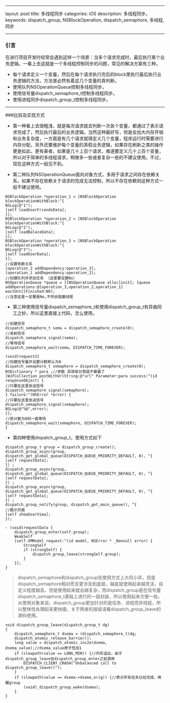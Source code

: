 ---
layout: post
title:  多线程同步
categories: iOS
description: 多线程同步。
keywords: dispatch_group, NSBlockOperation, dispatch_semaphore, 多线程, 同步

----

### 引言

在进行项目开发时经常会遇到这样一个场景：当多个请求完成时，最后执行某个业务逻辑。一看上去这就是一个多线程控制同步的问题，常见的解决方案有三种。

* 每个请求定义一个变量，然后在每个请求执行完后的block里执行最后执行业务逻辑的方法，方法里必然有着这几个变量的真判断。
* 使用队列NSOperationQueue控制多线程同步。
* 使用信号量dispatch_semaphore_t控制多线程同步。
* 使用进程同步dispatch_group_t控制多线程同步。

----

###比较及实现方式

*  第一种看上去很粗浅，就是每次请求就去判断一次各个变量，都通过了表示请求完成了，然后执行最后的业务逻辑。当然这种最好写，但是会加大内存开销和业务复杂度，一方面是有几个请求就得定义几个变量，程序运行时需要进行内存分配，另外还要维护每个变量的真假业务逻辑，如果存在刷新之类的操作更是如此，更有甚者，如果是几十上百个请求，难道要定义几十上百个变量，所以对于简单的多线程请求，稍微多一些或者复杂一些的不建议使用。不过，现在这种方式一般见不到。

* 第二种队列NSOperationQueue面向对象方式，多用于请求之间存在依赖关系，如果不存在依赖关于请求的完成无法控制，所以不存在依赖则这种方式一般不建议使用。

```
NSBlockOperation *operation_1 = [NSBlockOperation blockOperationWithBlock:^{
NSLog(@"1");
[self loadUserFriendsData];
}];
NSBlockOperation *operation_2 = [NSBlockOperation blockOperationWithBlock:^{
NSLog(@"2");
[self loadBalaceData];
}];
NSBlockOperation *operation_3 = [NSBlockOperation blockOperationWithBlock:^{
NSLog(@"3");
[self loadUserData];
}];
//设置依赖关系
[operation_2 addDependency:operation_3];
[operation_1 addDependency:operation_2];
//创建队列并添加任务 （这里要设置No）
NSOperationQueue *queue = [[NSOperationQueue alloc]init]; [queue addOperations:@[operation_3,operation_2,operation_1] waitUntilFinished:NO];
//注意这里一定要是No,不然会阻塞线程
```

*  第三种使用信号量dispatch_semaphore_t和使用dispatch_group_t有异曲同工之妙，所以这里直接上代码，怎么使用。

```
//创建信号
dispatch_semaphore_t sema = dispatch_semaphore_create(0);
//发射信号
dispatch_semaphore_signal(sema);
//等待信号
dispatch_semaphore_wait(sema, DISPATCH_TIME_FOREVER);
```

```
(void)request2{
//创建信号量并设置计数默认为0
dispatch_semaphore_t semaphore = dispatch_semaphore_create(0);
NSDictionary * para ;//参数 具体部分我就不暴露了
[WJFCollection postWithUrlString:@"url" Parameter:para success:^(id responseObject) {
//只要在这里发送信号
dispatch_semaphore_signal(semaphore);
} failure:^(NSError *error) {
//只要在这里发送信号
dispatch_semaphore_signal(semaphore);
NSLog(@"%@",error);
}];
//若计数为0则一直等待
dispatch_semaphore_wait(semaphore, DISPATCH_TIME_FOREVER);
}
```

*  第四种使用dispatch_group_t，使用方式如下

```
dispatch_group_t group = dispatch_group_create();
dispatch_group_async(group, dispatch_get_global_queue(DISPATCH_QUEUE_PRIORITY_DEFAULT, 0), ^{
[self requestData];
}) ;
dispatch_group_async(group, dispatch_get_global_queue(DISPATCH_QUEUE_PRIORITY_DEFAULT, 0), ^{
[self requestData];
}) ;
dispatch_group_async(group, dispatch_get_global_queue(DISPATCH_QUEUE_PRIORITY_DEFAULT, 0), ^{
[self requestData];
}) ;
dispatch_group_notify(group, dispatch_get_main_queue(), ^{
//展示页面
[self showUserView];
});
```

```
- (void)requestData {
    dispatch_group_enter(self.group);
    WeakSelf
    [self.VMModel request:^(id model, NSError * _Nonnull error) {
        StrongSelf
        if (strongSelf) {
            dispatch_group_leave(strongSelf.group);
        }
    }];
}
```

>  dispatch_semaphore和dispatch_group在使用方式上大同小异，但是dispatch_semaphore相对而言更涉及到底层，越底层使用起来越灵活，自定义程度越高，但是使用起来就会越复杂，而dispatch_group是在信号量dispatch_semaphore_t基础上进行的一层封装，所以使用起来方便一些。从使用对象来说，dispatch_group更加针对的是任务、进程而非线程，所以整体性处理起来更快捷。关于两者的层级请看dispatch_group_leave的源码使用。

```
void dispatch_group_leave(dispatch_group_t dg)
{
    dispatch_semaphore_t dsema = (dispatch_semaphore_t)dg;
    dispatch_atomic_release_barrier();
    long value = dispatch_atomic_inc2o(dsema, dsema_value);//dsema_value原子性加1
    if (slowpath(value == LONG_MIN)) {//内存溢出，由于dispatch_group_leave在dispatch_group_enter之前调用
        DISPATCH_CLIENT_CRASH("Unbalanced call to dispatch_group_leave()");
    }
    if (slowpath(value == dsema->dsema_orig)) {//表示所有任务已经完成，唤醒group
        (void)_dispatch_group_wake(dsema);
    }
}
```
